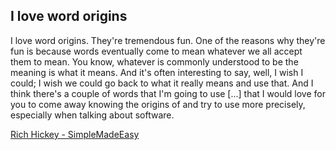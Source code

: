 ## I love word origins
I love word origins. They're tremendous fun. One of the reasons why they're fun is because words eventually come to mean whatever we all accept them to mean. You know, whatever is commonly understood to be the meaning is what it means. And it's often interesting to say, well, I wish I could; I wish we could go back to what it really means and use that. And I think there's a couple of words that I'm going to use [...] that I would love for you to come away knowing the origins of and try to use more precisely, especially when talking about software.

[Rich Hickey - SimpleMadeEasy](https://github.com/matthiasn/talk-transcripts/blob/master/Hickey_Rich/SimpleMadeEasy.md)
